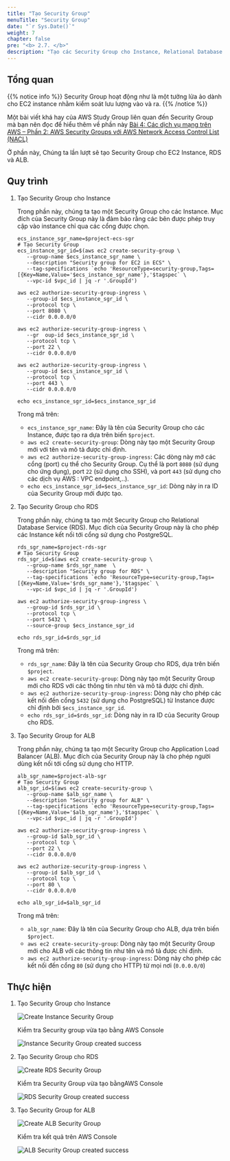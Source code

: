 ```yaml
---
title: "Tạo Security Group"
menuTitle: "Security Group"
date: "`r Sys.Date()`"
weight: 7
chapter: false
pre: "<b> 2.7. </b>"
description: "Tạo các Security Group cho Instance, Relational Database Service và Application Load Balancer"
---
```


## Tổng quan

{{% notice info %}}
Security Group hoạt động như là một tưởng lửa ảo dành cho EC2 instance nhằm kiểm soát lưu lượng vào và ra.
{{% /notice %}}

Một bài viết khá hay của AWS Study Group liên quan đến Security Group mà bạn nên đọc để hiểu thêm về phần này [Bài 4: Các dịch vụ mạng trên AWS – Phần 2: AWS Security Groups với AWS Network Access Control List (NACL)](https://awsstudygroup.com/2023/04/27/bai-4-cac-dich-vu-mang-tren-aws-phan-2-aws-security-groups-voi-aws-network-access-control-list-nacl/)

Ở phần này, Chúng ta lần lượt sẽ tạo Security Group cho EC2 Instance, RDS và ALB.

## Quy trình

1. Tạo Security Group cho Instance

   Trong phần này, chúng ta tạo một Security Group cho các Instance. Mục đích của Security Group này là đảm bảo rằng các bên được phép truy cập vào instance chỉ qua các cổng được chọn.

   ```shell
   ecs_instance_sgr_name=$project-ecs-sgr
   # Tạo Security Group
   ecs_instance_sgr_id=$(aws ec2 create-security-group \
      --group-name $ecs_instance_sgr_name \
      --description "Security group for EC2 in ECS" \
      --tag-specifications `echo 'ResourceType=security-group,Tags=[{Key=Name,Value='$ecs_instance_sgr_name'},'$tagspec` \
      --vpc-id $vpc_id | jq -r '.GroupId')

   aws ec2 authorize-security-group-ingress \
      --group-id $ecs_instance_sgr_id \
      --protocol tcp \
      --port 8080 \
      --cidr 0.0.0.0/0

   aws ec2 authorize-security-group-ingress \
      --gr  oup-id $ecs_instance_sgr_id \
      --protocol tcp \
      --port 22 \
      --cidr 0.0.0.0/0

   aws ec2 authorize-security-group-ingress \
      --group-id $ecs_instance_sgr_id \
      --protocol tcp \
      --port 443 \
      --cidr 0.0.0.0/0

   echo ecs_instance_sgr_id=$ecs_instance_sgr_id
   ```

   Trong mã trên:

   - `ecs_instance_sgr_name`: Đây là tên của Security Group cho các Instance, được tạo ra dựa trên biến `$project`.
   - `aws ec2 create-security-group`: Dòng này tạo một Security Group mới với tên và mô tả được chỉ định.
   - `aws ec2 authorize-security-group-ingress`: Các dòng này mở các cổng (port) cụ thể cho Security Group. Cụ thể là port `8080` (sử dụng cho ứng dụng), port `22` (sử dụng cho SSH), và port `443` (sử dụng cho các dịch vụ AWS : VPC endpoint,..).
   - `echo ecs_instance_sgr_id=$ecs_instance_sgr_id`: Dòng này in ra ID của Security Group mới được tạo.

2. Tạo Security Group cho RDS

   Trong phần này, chúng ta tạo một Security Group cho Relational Database Service (RDS). Mục đích của Security Group này là cho phép các Instance kết nối tới cổng sử dụng cho PostgreSQL.

   ```shell
   rds_sgr_name=$project-rds-sgr
   # Tạo Security Group
   rds_sgr_id=$(aws ec2 create-security-group \
      --group-name $rds_sgr_name  \
      --description "Security group for RDS" \
      --tag-specifications `echo 'ResourceType=security-group,Tags=[{Key=Name,Value='$rds_sgr_name'},'$tagspec` \
      --vpc-id $vpc_id | jq -r '.GroupId')

   aws ec2 authorize-security-group-ingress \
      --group-id $rds_sgr_id \
      --protocol tcp \
      --port 5432 \
      --source-group $ecs_instance_sgr_id

   echo rds_sgr_id=$rds_sgr_id
   ```

   Trong mã trên:

   - `rds_sgr_name`: Đây là tên của Security Group cho RDS, dựa trên biến `$project`.
   - `aws ec2 create-security-group`: Dòng này tạo một Security Group mới cho RDS với các thông tin như tên và mô tả được chỉ định.
   - `aws ec2 authorize-security-group-ingress`: Dòng này cho phép các kết nối đến cổng `5432` (sử dụng cho PostgreSQL) từ Instance được chỉ định bởi `$ecs_instance_sgr_id`.
   - `echo rds_sgr_id=$rds_sgr_id`: Dòng này in ra ID của Security Group cho RDS.

3. Tạo Security Group for ALB

   Trong phần này, chúng ta tạo một Security Group cho Application Load Balancer (ALB). Mục đích của Security Group này là cho phép người dùng kết nối tới cổng sử dụng cho HTTP.

   ```shell
   alb_sgr_name=$project-alb-sgr
   # Tạo Security Group
   alb_sgr_id=$(aws ec2 create-security-group \
      --group-name $alb_sgr_name \
      --description "Security group for ALB" \
      --tag-specifications `echo 'ResourceType=security-group,Tags=[{Key=Name,Value='$alb_sgr_name'},'$tagspec` \
      --vpc-id $vpc_id | jq -r '.GroupId')

   aws ec2 authorize-security-group-ingress \
      --group-id $alb_sgr_id \
      --protocol tcp \
      --port 22 \
      --cidr 0.0.0.0/0

   aws ec2 authorize-security-group-ingress \
      --group-id $alb_sgr_id \
      --protocol tcp \
      --port 80 \
      --cidr 0.0.0.0/0

   echo alb_sgr_id=$alb_sgr_id
   ```

   Trong mã trên:

   - `alb_sgr_name`: Đây là tên của Security Group cho ALB, dựa trên biến `$project`.
   - `aws ec2 create-security-group`: Dòng này tạo một Security Group mới cho ALB với các thông tin như tên và mô tả được chỉ định.
   - `aws ec2 authorize-security-group-ingress`: Dòng này cho phép các kết nối đến cổng `80` (sử dụng cho HTTP) từ mọi nơi (`0.0.0.0/0`)

## Thực hiện

1. Tạo Security Group cho Instance

   ![Create Instance Security Group](/images/2-prerequiste/2.7-security-group/2.7.1.png)

   Kiểm tra Security group vừa tạo bằng AWS Console

   ![Instance Security Group created success](/images/2-prerequiste/2.7-security-group/2.7.2.png)

2. Tạo Security Group cho RDS

   ![Create RDS Security Group](/images/2-prerequiste/2.7-security-group/2.7.3.png)

   Kiểm tra Security Group vừa tạo bằngAWS Console

   ![RDS Security Group created success](/images/2-prerequiste/2.7-security-group/2.7.4.png)

3. Tạo Security Group for ALB

   ![Create ALB Security Group](/images/2-prerequiste/2.7-security-group/2.7.5.png)

   Kiểm tra kết quả trên AWS Console

   ![ALB Security Group created success](/images/2-prerequiste/2.7-security-group/2.7.6.png)